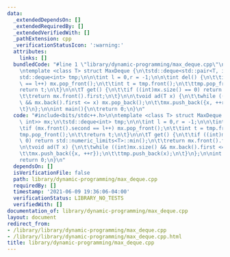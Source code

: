 ```yaml
---
data:
  _extendedDependsOn: []
  _extendedRequiredBy: []
  _extendedVerifiedWith: []
  _pathExtension: cpp
  _verificationStatusIcon: ':warning:'
  attributes:
    links: []
  bundledCode: "#line 1 \"library/dynamic-programming/max_deque.cpp\"\n#include<bits/stdc++.h>\n\
    \ntemplate <class T> struct MaxDeque {\n\tstd::deque<std::pair<T, int>> mx;\n\t\
    std::deque<int> tmp;\n\n\tint l = 0,r = -1;\n\n\tint del() {\n\t\tif (mx.front().second\
    \ == l++) mx.pop_front();\n\t\tint t = tmp.front();\n\t\ttmp.pop_front();\n\t\t\
    return t;\n\t}\n\n\tT get() {\n\t\tif ((int)mx.size() == 0) return std::numeric_limits<T>::min();\n\
    \t\treturn mx.front().first;\n\t}\n\n\tvoid ad(T x) {\n\t\twhile ((int)mx.size()\
    \ && mx.back().first <= x) mx.pop_back();\n\t\tmx.push_back({x, ++r});\n\t\ttmp.push_back(x);\n\
    \t}\n};\n\nint main(){\n\treturn 0;\n}\n"
  code: "#include<bits/stdc++.h>\n\ntemplate <class T> struct MaxDeque {\n\tstd::deque<std::pair<T,\
    \ int>> mx;\n\tstd::deque<int> tmp;\n\n\tint l = 0,r = -1;\n\n\tint del() {\n\t\
    \tif (mx.front().second == l++) mx.pop_front();\n\t\tint t = tmp.front();\n\t\t\
    tmp.pop_front();\n\t\treturn t;\n\t}\n\n\tT get() {\n\t\tif ((int)mx.size() ==\
    \ 0) return std::numeric_limits<T>::min();\n\t\treturn mx.front().first;\n\t}\n\
    \n\tvoid ad(T x) {\n\t\twhile ((int)mx.size() && mx.back().first <= x) mx.pop_back();\n\
    \t\tmx.push_back({x, ++r});\n\t\ttmp.push_back(x);\n\t}\n};\n\nint main(){\n\t\
    return 0;\n}\n"
  dependsOn: []
  isVerificationFile: false
  path: library/dynamic-programming/max_deque.cpp
  requiredBy: []
  timestamp: '2021-06-09 19:36:06-04:00'
  verificationStatus: LIBRARY_NO_TESTS
  verifiedWith: []
documentation_of: library/dynamic-programming/max_deque.cpp
layout: document
redirect_from:
- /library/library/dynamic-programming/max_deque.cpp
- /library/library/dynamic-programming/max_deque.cpp.html
title: library/dynamic-programming/max_deque.cpp
---
```

